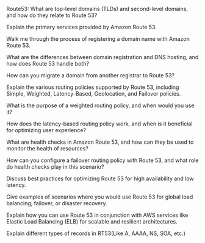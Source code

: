 Route53:
  What are top-level domains (TLDs) and second-level domains, and how do they relate to Route 53?
  
  Explain the primary services provided by Amazon Route 53.
  
  Walk me through the process of registering a domain name with Amazon Route 53.
  
  What are the differences between domain registration and DNS hosting, and how does Route 53 handle both?
  
  How can you migrate a domain from another registrar to Route 53?
  
  Explain the various routing policies supported by Route 53, including Simple, Weighted, Latency-Based, Geolocation, and Failover policies.
  
  What is the purpose of a weighted routing policy, and when would you use it?
  
  How does the latency-based routing policy work, and when is it beneficial for optimizing user experience?
  
  What are health checks in Amazon Route 53, and how can they be used to monitor the health of resources?
  
  How can you configure a failover routing policy with Route 53, and what role do health checks play in this scenario?
  
  Discuss best practices for optimizing Route 53 for high availability and low latency.
  
  Give examples of scenarios where you would use Route 53 for global load balancing, failover, or disaster recovery.
  
  Explain how you can use Route 53 in conjunction with AWS services like Elastic Load Balancing (ELB) for scalable and resilient architectures.
  
  Explain different types of records in RT53(Like A, AAAA, NS, SOA, etc.)
